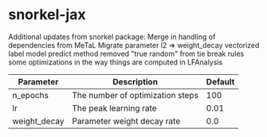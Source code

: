 # snorkel-jax
Additional updates from snorkel package:
Merge in handling of dependencies from MeTaL
Migrate parameter l2 => weight_decay
vectorized label model predict method
removed "true random" from tie break rules
some optimizations in the way things are computed in LFAnalysis

| Parameter | Description | Default |
| --- | --- | --- |
| n_epochs | The number of optimization steps | 100 |
| lr | The peak learning rate | 0.01 |
| weight_decay | Parameter weight decay rate | 0.0 |